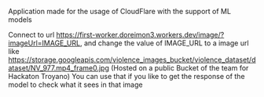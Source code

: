 Application made for the usage of CloudFlare with the support of ML models

Connect to url https://first-worker.doreimon3.workers.dev/image/?imageUrl=IMAGE_URL, 
and change the value of IMAGE_URL to a image url like https://storage.googleapis.com/violence_images_bucket/violence_dataset/dataset/NV_977.mp4_frame0.jpg (Hosted on a public Bucket of the team for Hackaton Troyano)
You can use that if you like to get the response of the model to check what it sees in that image
